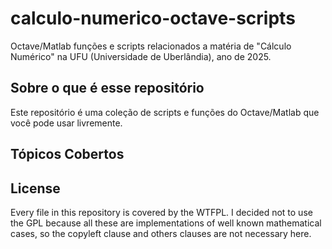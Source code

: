 # calculo-numerico-octave-scripts

Octave/Matlab funções e scripts relacionados a matéria de "Cálculo Numérico" na UFU (Universidade de Uberlândia), ano de 2025.

## Sobre o que é esse repositório

Este repositório é uma coleção de scripts e funções do Octave/Matlab
que você pode usar livremente.

## Tópicos Cobertos

## License

Every file in this repository is covered by the WTFPL. I decided not to use
the GPL because all these are implementations of well known mathematical cases,
so the copyleft clause and others clauses are not necessary here.
